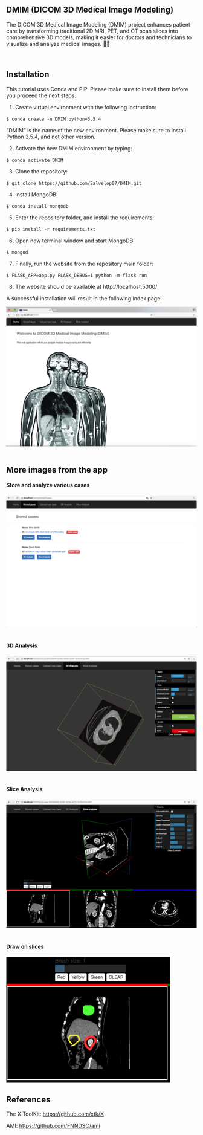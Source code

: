 ## DMIM (DICOM 3D Medical Image Modeling)

The DICOM 3D Medical Image Modeling (DMIM) project enhances patient care by transforming traditional 2D MRI, PET, and CT scan slices into comprehensive 3D models, making it easier for doctors and technicians to visualize and analyze medical images. 🩻✨

&nbsp;
## Installation

This tutorial uses Conda and PIP. Please make sure to install them before you  proceed the next steps.

1. Create virtual environment with the following instruction:

```
$ conda create -n DMIM python=3.5.4
```
“DMIM” is the name of the new environment. Please make sure to install    	Python 3.5.4, and not other version.

2.  Activate the new DMIM environment by typing:
```
$ conda activate DMIM
```
3. Clone the repository: 
```
$ git clone https://github.com/Salvelop07/DMIM.git
```
4.  Install MongoDB:
```
$ conda install mongodb
```
5. Enter the repository folder, and install the requirements:
```
$ pip install -r requirements.txt
```
6. Open new terminal window and start MongoDB:
```
$ mongod
```
7. Finally, run the website from the repository main folder:
```
$ FLASK_APP=app.py FLASK_DEBUG=1 python -m flask run
```
8. The website should be available at http://localhost:5000/

A successful installation will result in the following index page: 

<kbd>![Home Page](https://github.com/Salvelop07/DMIM/blob/master/static/wiki/4.jpg)</kbd>
&nbsp;&nbsp;

## More images from the app

#### Store and analyze various cases
<kbd>![Store and analyze various cases](https://github.com/Salvelop07/DMIM/blob/master/static/wiki/5.jpg)</kbd>
&nbsp;

#### 3D Analysis
<kbd>![3D Analysis](https://github.com/Salvelop07/DMIM/blob/master/static/wiki/8.jpg)</kbd>
&nbsp;

#### Slice Analysis
<kbd>![Slice Analysis](https://github.com/Salvelop07/DMIM/blob/master/static/wiki/10.jpg)</kbd>
&nbsp;

#### Draw on slices
<kbd>![Draw on slices](https://github.com/Salvelop07/DMIM/blob/master/static/wiki/11.jpg)</kbd>
&nbsp;&nbsp;


## References

The X ToolKit:
https://github.com/xtk/X

AMI: 
https://github.com/FNNDSC/ami
